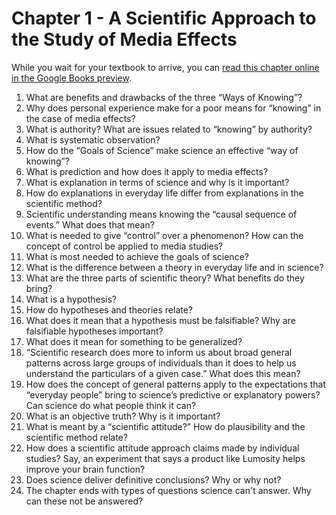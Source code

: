 # Chapter 1 - A Scientific Approach to the Study of Media Effects
While you wait for your textbook to arrive, you can [read this chapter online in the Google Books preview](https://books.google.com/books?id=vRSdBQAAQBAJ&pg=PA1&source=gbs_toc_r&cad=4#v=onepage&q&f=false).
1. What are benefits and drawbacks of the three “Ways of Knowing”?
2. Why does personal experience make for a poor means for “knowing” in the case of media effects?
3. What is authority? What are issues related to “knowing” by authority?
4. What is systematic observation?
5. How do the “Goals of Science” make science an effective “way of knowing”?
6. What is prediction and how does it apply to media effects?
7. What is explanation in terms of science and why is it important?
8. How do explanations in everyday life differ from explanations in the scientific method?
9. Scientific understanding means knowing the “causal sequence of events.” What does that mean?
10. What is needed to give “control” over a phenomenon?  How can the concept of control be applied to media studies?
11. What is most needed to achieve the goals of science?
12. What is the difference between a theory in everyday life and in science?
13. What are the three parts of scientific theory? What benefits do they bring?
14. What is a hypothesis?
15. How do hypotheses and theories relate?
16. What does it mean that a hypothesis must be falsifiable? Why are falsifiable hypotheses important?
17. What does it mean for something to be generalized?
18. “Scientific research does more to inform us about broad general patterns across large groups of individuals than it does to help us understand the particulars of a given case.” What does this mean?
19. How does the concept of general patterns apply to the expectations that “everyday people” bring to science’s predictive or explanatory powers? Can science do what people think it can?
20. What is an objective truth? Why is it important?
21. What is meant by a “scientific attitude?” How do plausibility and the scientific method relate?
22. How does a scientific attitude approach claims made by individual studies? Say, an experiment that says a product like Lumosity helps improve your brain function?
23. Does science deliver definitive conclusions? Why or why not?
24. The chapter ends with types of questions science can't answer. Why can these not be answered?
